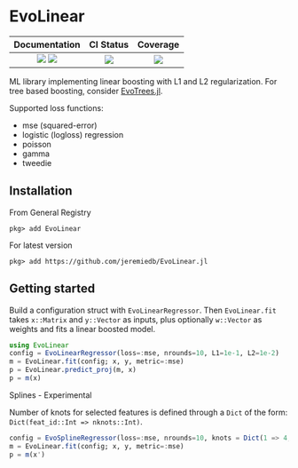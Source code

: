 # EvoLinear

| Documentation | CI Status | Coverage |
|:------------------------:|:----------------:|:----------------:|
| [![][docs-stable-img]][docs-stable-url] [![][docs-latest-img]][docs-latest-url] | [![][ci-img]][ci-url] | [![][cov-img]][cov-url] |

[docs-latest-img]: https://img.shields.io/badge/docs-latest-blue.svg
[docs-latest-url]: https://jeremiedb.github.io/EvoLinear.jl/dev

[docs-stable-img]: https://img.shields.io/badge/docs-stable-blue.svg
[docs-stable-url]: https://jeremiedb.github.io/EvoLinear.jl/stable

[ci-img]: https://github.com/jeremiedb/EvoLinear.jl/workflows/CI/badge.svg
[ci-url]: https://github.com/jeremiedb/EvoLinear.jl/actions?query=workflow%3ACI+branch%3Amain

[cov-img]: https://codecov.io/github/jeremiedb/evolinear.jl/branch/main/graph/badge.svg
[cov-url]: https://app.codecov.io/github/jeremiedb/evolinear.jl

ML library implementing linear boosting with L1 and L2 regularization.
For tree based boosting, consider [EvoTrees.jl](https://github.com/Evovest/EvoTrees.jl).

Supported loss functions:

- mse (squared-error)
- logistic (logloss) regression
- poisson
- gamma
- tweedie

## Installation

From General Registry

```
pkg> add EvoLinear
```

For latest version

```
pkg> add https://github.com/jeremiedb/EvoLinear.jl
```

## Getting started

Build a configuration struct with `EvoLinearRegressor`. Then `EvoLinear.fit` takes `x::Matrix` and `y::Vector` as inputs, plus optionally `w::Vector` as weights and fits a linear boosted model.

```julia
using EvoLinear
config = EvoLinearRegressor(loss=:mse, nrounds=10, L1=1e-1, L2=1e-2)
m = EvoLinear.fit(config; x, y, metric=:mse)
p = EvoLinear.predict_proj(m, x)
p = m(x)
```

Splines - Experimental

Number of knots for selected features is defined through a `Dict` of the form: `Dict(feat_id::Int => nknots::Int)`.
```julia
config = EvoSplineRegressor(loss=:mse, nrounds=10, knots = Dict(1 => 4, 5 => 8))
m = EvoLinear.fit(config; x, y, metric=:mse)
p = m(x')
```
